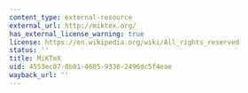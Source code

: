 ```yaml
---
content_type: external-resource
external_url: http://miktex.org/
has_external_license_warning: true
license: https://en.wikipedia.org/wiki/All_rights_reserved
status: ''
title: MiKTeX
uid: 4553ec07-0b81-4605-9336-2496dc5f4eae
wayback_url: ''
---
```

